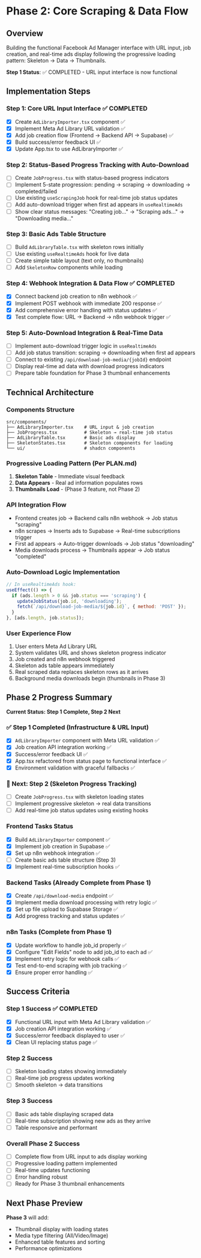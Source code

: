 # Phase 2: Core Scraping & Data Flow

## Overview

Building the functional Facebook Ad Manager interface with URL input, job creation, and real-time ads display following the progressive loading pattern: Skeleton → Data → Thumbnails.

**Step 1 Status**: ✅ COMPLETED - URL input interface is now functional

## Implementation Steps

### Step 1: Core URL Input Interface ✅ COMPLETED
- [x] Create `AdLibraryImporter.tsx` component ✅
- [x] Implement Meta Ad Library URL validation ✅
- [x] Add job creation flow (Frontend → Backend API → Supabase) ✅
- [x] Build success/error feedback UI ✅
- [x] Update App.tsx to use AdLibraryImporter ✅

### Step 2: Status-Based Progress Tracking with Auto-Download
- [ ] Create `JobProgress.tsx` with status-based progress indicators
- [ ] Implement 5-state progression: pending → scraping → downloading → completed/failed
- [ ] Use existing `useScrapingJob` hook for real-time job status updates
- [ ] Add auto-download trigger when first ad appears in `useRealtimeAds`
- [ ] Show clear status messages: "Creating job..." → "Scraping ads..." → "Downloading media..."

### Step 3: Basic Ads Table Structure
- [ ] Build `AdLibraryTable.tsx` with skeleton rows initially
- [ ] Use existing `useRealtimeAds` hook for live data
- [ ] Create simple table layout (text only, no thumbnails)
- [ ] Add `SkeletonRow` components while loading

### Step 4: Webhook Integration & Data Flow ✅ COMPLETED
- [x] Connect backend job creation to n8n webhook ✅
- [x] Implement POST webhook with immediate 200 response ✅
- [x] Add comprehensive error handling with status updates ✅
- [x] Test complete flow: URL → Backend → n8n webhook trigger ✅

### Step 5: Auto-Download Integration & Real-Time Data
- [ ] Implement auto-download trigger logic in `useRealtimeAds`
- [ ] Add job status transition: scraping → downloading when first ad appears
- [ ] Connect to existing `/api/download-job-media/{jobId}` endpoint
- [ ] Display real-time ad data with download progress indicators
- [ ] Prepare table foundation for Phase 3 thumbnail enhancements

## Technical Architecture

### Components Structure
```
src/components/
├── AdLibraryImporter.tsx    # URL input & job creation
├── JobProgress.tsx          # Skeleton → real-time job status  
├── AdLibraryTable.tsx       # Basic ads display
├── SkeletonStates.tsx       # Skeleton components for loading
└── ui/                      # shadcn components
```

### Progressive Loading Pattern (Per PLAN.md)
1. **Skeleton Table** - Immediate visual feedback
2. **Data Appears** - Real ad information populates rows  
3. **Thumbnails Load** - (Phase 3 feature, not Phase 2)

### API Integration Flow
- Frontend creates job → Backend calls n8n webhook → Job status "scraping"
- n8n scrapes → Inserts ads to Supabase → Real-time subscriptions trigger
- First ad appears → Auto-trigger downloads → Job status "downloading"
- Media downloads process → Thumbnails appear → Job status "completed"

### Auto-Download Logic Implementation
```javascript
// In useRealtimeAds hook:
useEffect(() => {
  if (ads.length > 0 && job.status === 'scraping') {
    updateJobStatus(job.id, 'downloading');
    fetch(`/api/download-job-media/${job.id}`, { method: 'POST' });
  }
}, [ads.length, job.status]);
```

### User Experience Flow
1. User enters Meta Ad Library URL
2. System validates URL and shows skeleton progress indicator
3. Job created and n8n webhook triggered
4. Skeleton ads table appears immediately
5. Real scraped data replaces skeleton rows as it arrives
6. Background media downloads begin (thumbnails in Phase 3)

## Phase 2 Progress Summary

**Current Status: Step 1 Complete, Step 2 Next**

### ✅ Step 1 Completed (Infrastructure & URL Input)
- [x] `AdLibraryImporter` component with Meta URL validation ✅
- [x] Job creation API integration working ✅
- [x] Success/error feedback UI ✅
- [x] App.tsx refactored from status page to functional interface ✅
- [x] Environment validation with graceful fallbacks ✅

### 🔄 Next: Step 2 (Skeleton Progress Tracking)
- [ ] Create `JobProgress.tsx` with skeleton loading states
- [ ] Implement progressive skeleton → real data transitions
- [ ] Add real-time job status updates using existing hooks

### Frontend Tasks Status
- [x] Build `AdLibraryImporter` component ✅
- [x] Implement job creation in Supabase ✅
- [x] Set up n8n webhook integration ✅
- [ ] Create basic ads table structure (Step 3)
- [x] Implement real-time subscription hooks ✅

### Backend Tasks (Already Complete from Phase 1)
- [x] Create `/api/download-media` endpoint ✅
- [x] Implement media download processing with retry logic ✅
- [x] Set up file upload to Supabase Storage ✅
- [x] Add progress tracking and status updates ✅

### n8n Tasks (Complete from Phase 1)
- [x] Update workflow to handle job_id properly ✅
- [x] Configure "Edit Fields" node to add job_id to each ad ✅
- [x] Implement retry logic for webhook calls ✅
- [x] Test end-to-end scraping with job tracking ✅
- [x] Ensure proper error handling ✅

## Success Criteria

### Step 1 Success ✅ COMPLETED
- [x] Functional URL input with Meta Ad Library validation ✅
- [x] Job creation API integration working ✅
- [x] Success/error feedback displayed to user ✅
- [x] Clean UI replacing status page ✅

### Step 2 Success  
- [ ] Skeleton loading states showing immediately
- [ ] Real-time job progress updates working
- [ ] Smooth skeleton → data transitions

### Step 3 Success
- [ ] Basic ads table displaying scraped data
- [ ] Real-time subscription showing new ads as they arrive
- [ ] Table responsive and performant

### Overall Phase 2 Success
- [ ] Complete flow from URL input to ads display working
- [ ] Progressive loading pattern implemented
- [ ] Real-time updates functioning
- [ ] Error handling robust
- [ ] Ready for Phase 3 thumbnail enhancements

## Next Phase Preview

**Phase 3** will add:
- Thumbnail display with loading states
- Media type filtering (All/Video/Image)
- Enhanced table features and sorting
- Performance optimizations